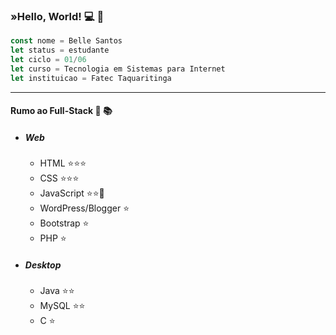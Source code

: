### »Hello, World! :computer: :wave:
```javascript
const nome = Belle Santos
let status = estudante
let ciclo = 01/06
let curso = Tecnologia em Sistemas para Internet
let instituicao = Fatec Taquaritinga
```
------
#### __Rumo ao Full-Stack__ :dart: :books:
* ##### Web
	* HTML :star::star::star:
	* CSS :star::star::star:
	* JavaScript :star::star::dart:
	* WordPress/Blogger :star:
	* Bootstrap :star:
	* PHP :star:

* ##### Desktop
	* Java :star::star:
	* MySQL :star::star:
	* C :star:

<!--
**cristianebeel/cristianebeel** is a ✨ _special_ ✨ repository because its `README.md` (this file) appears on your GitHub profile.
-->	
